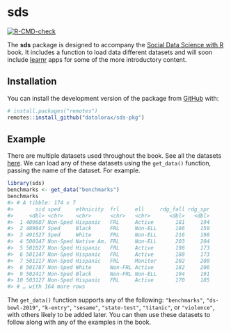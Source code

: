 
<!-- README.md is generated from README.Rmd. Please edit that file -->

# sds

<!-- badges: start -->

[![R-CMD-check](https://github.com/datalorax/sds-pkg/workflows/R-CMD-check/badge.svg)](https://github.com/datalorax/sds-pkg/actions)
<!-- badges: end -->

The **sds** package is designed to accompany the [Social Data Science
with R](https://www.sds.pub) book. It includes a function to load data
different datasets and will soon include
[learnr](https://rstudio.github.io/learnr/) apps for some of the more
introductory content.

## Installation

<!-- You can install the released version of sds from [CRAN](https://CRAN.R-project.org) with: -->

<!-- ``` r -->

<!-- install.packages("sds") -->

<!-- ``` -->

You can install the development version of the package from
[GitHub](https://github.com/) with:

``` r
# install.packages("remotes")
remotes::install_github("datalorax/sds-pkg")
```

## Example

There are multiple datasets used throughout the book. See all the
datasets [here](). We can load any of these datasets using the
`get_data()` function, passing the name of the dataset. For example.

``` r
library(sds)
benchmarks <- get_data("benchmarks")
benchmarks
#> # A tibble: 174 x 7
#>       sid sped     ethnicity  frl     ell     rdg_fall rdg_spr
#>     <dbl> <chr>    <chr>      <chr>   <chr>      <dbl>   <dbl>
#>  1 409687 Non-Sped Hispanic   FRL     Active       181     194
#>  2 409847 Sped     Black      FRL     Non-ELL      166     159
#>  3 491527 Sped     White      FRL     Non-ELL      216     198
#>  4 500147 Non-Sped Native Am. FRL     Non-ELL      203     204
#>  5 501027 Non-Sped Hispanic   FRL     Active       198     173
#>  6 501147 Non-Sped Hispanic   FRL     Active       188     173
#>  7 501217 Non-Sped Hispanic   FRL     Monitor      202     200
#>  8 501787 Non-Sped White      Non-FRL Active       182     206
#>  9 502417 Non-Sped Black      Non-FRL Non-ELL      194     191
#> 10 503127 Non-Sped Hispanic   FRL     Active       170     185
#> # … with 164 more rows
```

The `get_data()` function supports any of the following: `"benchmarks"`,
`"ds-bowl-2019"`, `"k-entry"`, `"sesame"`, `"state-test"`, `"titanic"`,
or `"violence"`, with others likely to be added later. You can then use
these datasets to follow along with any of the examples in the book.
